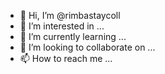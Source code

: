 - 👋 Hi, I’m @rimbastaycoll
- 👀 I’m interested in ...
- 🌱 I’m currently learning ...
- 💞️ I’m looking to collaborate on ...
- 📫 How to reach me ...

<!---
rimbastaycoll/rimbastaycoll is a ✨ special ✨ repository because its `README.md` (this file) appears on your GitHub profile.
You can click the Preview link to take a look at your changes.
--->
